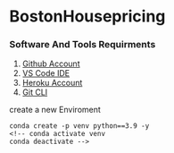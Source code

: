 # BostonHousepricing

### Software And Tools Requirments

1. [Github Account](https://github.com/)
2. [VS Code IDE](https://code.visualstudio.com/)
3. [Heroku Account](https://www.heroku.com/)
4. [Git CLI](https://git-scm.com/book/en/v2/Getting-Started-The-Command-Line)

create a new Enviroment

```
conda create -p venv python==3.9 -y
<!-- conda activate venv
conda deactivate -->
```